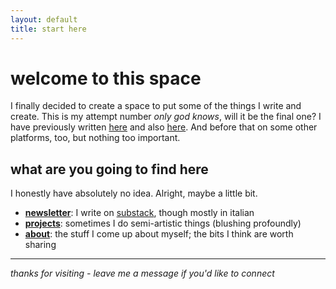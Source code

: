 ```yaml
---
layout: default
title: start here
---
```


# welcome to this space
I finally decided to create a space to put some of the things I write and create.
This is my attempt number _only god knows_, will it be the final one?
I have previously written [here](https://runningoutofshrimp.wordpress.com/) and also [here](https://theyjustwriteitoff.blogspot.com/). And before that on some other platforms, too, but nothing too important.

## what are you going to find here
I honestly have absolutely no idea. Alright, maybe a little bit.

- **[newsletter](/pages/newsletter/)**: I write on [substack](https://paolamasuzzo.substack.com/), though mostly in italian
- **[projects](/pages/projects/)**: sometimes I do semi-artistic things (blushing profoundly)
- **[about](/pages/about/)**: the stuff I come up about myself; the bits I think are worth sharing

---

*thanks for visiting - leave me a message if you'd like to connect*
